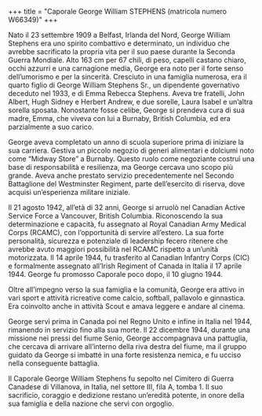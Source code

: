 +++
title = "Caporale George William STEPHENS (matricola numero W66349)"
+++


Nato il 23 settembre 1909 a Belfast, Irlanda del Nord, George William Stephens era uno spirito combattivo e determinato, un individuo che avrebbe sacrificato la propria vita per il suo paese durante la Seconda Guerra Mondiale. Alto 163 cm per 67 chili, di peso, capelli castano chiaro, occhi azzurri e una carnagione media, George era noto per il forte senso dell’umorismo e per la sincerità. Cresciuto in una famiglia numerosa, era il quarto figlio di George William Stephens Sr., un dipendente governativo deceduto nel 1933, e di Emma Rebecca Stephens. Aveva tre fratelli, John Albert, Hugh Sidney e Herbert Andrew, e due sorelle, Laura Isabel e un’altra sorella sposata. Nonostante fosse celibe, George si prendeva cura di sua madre, Emma, che viveva con lui a Burnaby, British Columbia, ed era parzialmente a suo carico.

George aveva completato un anno di scuola superiore prima di iniziare la sua carriera. Gestiva un piccolo negozio di generi alimentari e dolciumi noto come “Midway Store” a Burnaby. Questo ruolo come negoziante costruì una base di responsabilità e resilienza, ma George cercava uno scopo più grande. Aveva anche prestato servizio precedentemente nel Secondo Battaglione del Westminster Regiment, parte dell’esercito di riserva, dove acquisì un’esperienza militare iniziale.

Il 21 agosto 1942, all’età di 32 anni, George si arruolò nel Canadian Active Service Force a Vancouver, British Columbia. Riconoscendo la sua determinazione e capacità, fu assegnato al Royal Canadian Army Medical Corps (RCAMC), con l’opportunità di servire all’estero. La sua forte personalità, sicurezza e potenziale di leadership fecero ritenere che avrebbe avuto maggiori possibilità nel RCAMC rispetto a un’unità motorizzata. Il 14 aprile 1944, fu trasferito al Canadian Infantry Corps (CIC) e formalmente assegnato all’Irish Regiment of Canada in Italia il 17 aprile 1944. George fu promosso Caporale poco dopo, il 10 giugno 1944.

Oltre all’impegno verso la sua famiglia e la comunità, George era attivo in vari sport e attività ricreative come calcio, softball, pallavolo e ginnastica. Era coinvolto anche in attività Scout e amava leggere e andare al cinema.

George servì prima in Canada poi nel Regno Unito e infine in Italia nel 1944, rimanendo in servizio fino alla sua morte.
 Il 22 dicembre 1944, durante una missione nei pressi del fiume Senio, George accompagnava una pattuglia, che cercava di arrivare all’interno della riva destra del fiume, ma il gruppo guidato da George si imbatté in una forte resistenza nemica, e fu ucciso nella conseguente battaglia.

Il Caporale George William Stephens fu sepolto nel Cimitero di Guerra Canadese di Villanova, in Italia, nel settore III, fila A, tomba 1. 
Il suo sacrificio, coraggio e dedizione restano un’eredità potente, in onore della sua famiglia e della nazione che servì con orgoglio.
